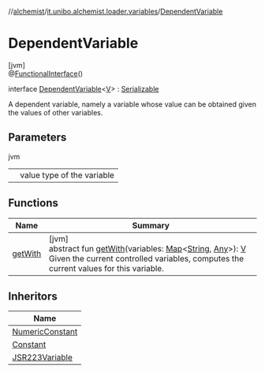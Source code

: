 //[alchemist](../../../index.md)/[it.unibo.alchemist.loader.variables](../index.md)/[DependentVariable](index.md)

# DependentVariable

[jvm]\
@[FunctionalInterface](https://docs.oracle.com/javase/8/docs/api/java/lang/FunctionalInterface.html)()

interface [DependentVariable](index.md)<[V](index.md)> : [Serializable](https://docs.oracle.com/javase/8/docs/api/java/io/Serializable.html)

A dependent variable, namely a variable whose value can be obtained given the values of other variables.

## Parameters

jvm

| | |
|---|---|
| <V> | value type of the variable |

## Functions

| Name | Summary |
|---|---|
| [getWith](get-with.md) | [jvm]<br>abstract fun [getWith](get-with.md)(variables: [Map](https://docs.oracle.com/javase/8/docs/api/java/util/Map.html)<[String](https://docs.oracle.com/javase/8/docs/api/java/lang/String.html), [Any](https://kotlinlang.org/api/latest/jvm/stdlib/kotlin/-any/index.html)>): [V](../-printable-variable/index.md)<br>Given the current controlled variables, computes the current values for this variable. |

## Inheritors

| Name |
|---|
| [NumericConstant](../-numeric-constant/index.md) |
| [Constant](../-constant/index.md) |
| [JSR223Variable](../-j-s-r223-variable/index.md) |
